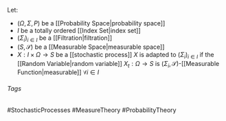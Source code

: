 Let:
- $(\Omega, \Sigma, P)$ be a [[Probability Space|probability space]]
- $I$ be a totally ordered [[Index Set|index set]]
- $(\Sigma_i)_{i\in I}$ be a [[Filtration|filtration]]
- $(S, \mathcal{S})$ be a [[Measurable Space|measurable space]]
- $X:I\times \Omega\rightarrow S$ be a [[stochastic process]]
$X$ is adapted to $(\Sigma_i)_{i\in I}$ if the [[Random Variable|random variable]] $X_t:\Omega\rightarrow S$ is $(\Sigma_i, \mathcal{S})$-[[Measurable Function|measurable]] $\forall i\in I$ 
###### Tags
#StochasticProcesses #MeasureTheory #ProbabilityTheory